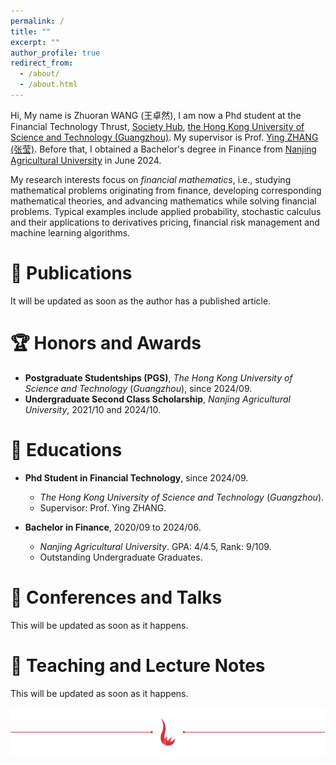 ```yaml
---
permalink: /
title: ""
excerpt: ""
author_profile: true
redirect_from: 
  - /about/
  - /about.html
---
```


Hi, My name is Zhuoran WANG (王卓然), I am now a Phd student at the Financial Technology Thrust, [Society Hub](https://soch.hkust-gz.edu.cn/), [the Hong Kong University of Science and Technology (Guangzhou)](https://www.hkust-gz.edu.cn/). My supervisor is Prof. [Ying ZHANG (张莹)](https://sites.google.com/view/ying-zhang/home?authuser=0). Before that, I obtained a Bachelor's degree in Finance from [Nanjing Agricultural University](https://www.njau.edu.cn/) in June 2024.

My research interests focus on *financial mathematics*, i.e., studying mathematical problems originating from finance, developing corresponding mathematical theories, and advancing mathematics while solving financial problems. Typical examples include applied probability, stochastic calculus and their applications to derivatives pricing, financial risk management and machine learning algorithms.

# 📝 Publications 
It will be updated as soon as the author has a published article.

# 🏆 Honors and Awards
+ **Postgraduate Studentships (PGS)**, *The Hong Kong University of Science and Technology* (*Guangzhou*), since 2024/09.
+ **Undergraduate Second Class Scholarship**, *Nanjing Agricultural University*, 2021/10 and 2024/10.

# 📖 Educations
+ **Phd Student in Financial Technology**, since 2024/09.
  + *The Hong Kong University of Science and Technology* (*Guangzhou*).
  + Supervisor: Prof. Ying ZHANG.

+ **Bachelor in Finance**, 2020/09 to 2024/06.
  + *Nanjing Agricultural University*. GPA: 4/4.5, Rank: 9/109.
  + Outstanding Undergraduate Graduates.

# 🏫 Conferences and Talks
This will be updated as soon as it happens.

# 📗 Teaching and Lecture Notes

This will be updated as soon as it happens.

![HKUSTGZ](../images/hn.png)
